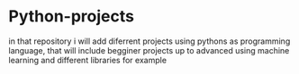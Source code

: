 # Python-projects
in that repository i will add diferrent projects using pythons as programming language, that will include begginer projects up to advanced using machine learning and different libraries for example
